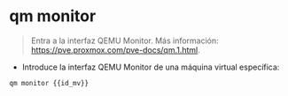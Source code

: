 # qm monitor

> Entra a la interfaz QEMU Monitor.
> Más información: <https://pve.proxmox.com/pve-docs/qm.1.html>.

- Introduce la interfaz QEMU Monitor de una máquina virtual específica:

`qm monitor {{id_mv}}`
